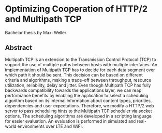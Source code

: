 # Optimizing Cooperation of HTTP/2 and Multipath TCP
Bachelor thesis by Maxi Weller

## Abstract
Multipath TCP is an extension to the Transmission Control Protocol (TCP) to support the use of multiple paths between
hosts with multiple interfaces. An implementation of Multipath TCP has to decide for each data segment over which path
it should be sent. This decision can be based on different criteria and algorithms, making a trade-off between throughput,
resource utilization, reliability, delay and jitter. Even though Multipath TCP has fully backwards compatibility towards
the applications layer, we can reap performance benefits by enabling the application to select a scheduling algorithm
based on its internal information about content types, priorities, dependencies and user expectations. Therefore, we
modify a HTTP/2 web server to pass scheduling hints to the Multipath TCP scheduler via socket options. The scheduling
algorithms are developed in a scripting language for easier evaluation. An evaluation is performed in simulated and
real-world environments over LTE and WiFi.